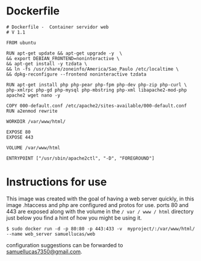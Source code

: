 # Dockerfile
```
# Dockerfile -  Container servidor web
# V 1.1

FROM ubuntu

RUN apt-get update && apt-get upgrade -y  \
&& export DEBIAN_FRONTEND=noninteractive \
&& apt-get install -y tzdata \
&& ln -fs /usr/share/zoneinfo/America/Sao_Paulo /etc/localtime \
&& dpkg-reconfigure --frontend noninteractive tzdata

RUN apt-get install php php-pear php-fpm php-dev php-zip php-curl \
php-xmlrpc php-gd php-mysql php-mbstring php-xml libapache2-mod-php apache2 wget nano -y

COPY 000-default.conf /etc/apache2/sites-available/000-default.conf
RUN a2enmod rewrite

WORKDIR /var/www/html/

EXPOSE 80
EXPOSE 443

VOLUME /var/www/html

ENTRYPOINT ["/usr/sbin/apache2ctl", "-D", "FOREGROUND"]
```

# Instructions for use

This image was created with the goal of having a web server quickly, in this image .htaccess and php are configured and protos for use. ports 80 and 443 are exposed along with the volume in the `/ var / www / html` directory just below you find a hint of how you might be using it.

```
$ sudo docker run -d -p 80:80 -p 443:433 -v  myproject/:/var/www/html/ --name web_server samuellucas/web 
```

configuration suggestions can be forwarded to samuellucas7350@gmail.com.
